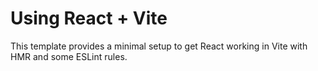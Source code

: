 # Using React + Vite

This template provides a minimal setup to get React working in Vite with HMR and some ESLint rules.
